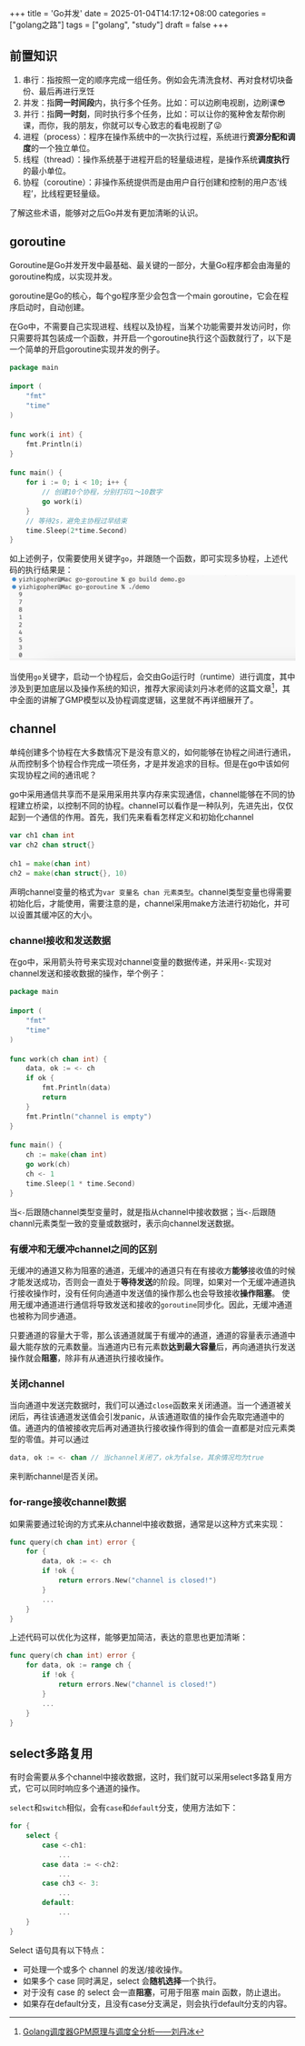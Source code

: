+++
title = 'Go并发'
date = 2025-01-04T14:17:12+08:00
categories = ["golang之路"]
tags = ["golang", "study"]
draft = false
+++
## 前置知识
1. 串行：指按照一定的顺序完成一组任务。例如会先清洗食材、再对食材切块备份、最后再进行烹饪
2. 并发：指**同一时间段**内，执行多个任务。比如：可以边刷电视剧，边刷课😎
3. 并行：指**同一时刻**，同时执行多个任务，比如：可以让你的冤种舍友帮你刷课，而你，我的朋友，你就可以专心致志的看电视剧了😜
4. 进程（process）：程序在操作系统中的一次执行过程，系统进行**资源分配和调度**的一个独立单位。
5. 线程（thread）：操作系统基于进程开启的轻量级进程，是操作系统**调度执行**的最小单位。
6. 协程（coroutine）：非操作系统提供而是由用户自行创建和控制的用户态‘线程’，比线程更轻量级。

了解这些术语，能够对之后Go并发有更加清晰的认识。
## goroutine
Goroutine是Go并发开发中最基础、最关键的一部分，大量Go程序都会由海量的goroutine构成，以实现并发。

goroutine是Go的核心，每个go程序至少会包含一个main goroutine，它会在程序启动时，自动创建。

在Go中，不需要自己实现进程、线程以及协程，当某个功能需要并发访问时，你只需要将其包装成一个函数，并开启一个goroutine执行这个函数就行了，以下是一个简单的开启goroutine实现并发的例子。
```go
package main

import (
	"fmt"
	"time"
)

func work(i int) {
	fmt.Println(i)
}

func main() {
	for i := 0; i < 10; i++ {
        // 创建10个协程，分别打印1～10数字
		go work(i)
	}
    // 等待2s，避免主协程过早结束
	time.Sleep(2*time.Second)
}
```
如上述例子，仅需要使用关键字`go`，并跟随一个函数，即可实现多协程，上述代码的执行结果是：
![](./result1.png)

当使用`go`关键字，启动一个协程后，会交由Go运行时（runtime）进行调度，其中涉及到更加底层以及操作系统的知识，推荐大家阅读刘丹冰老师的这篇文章[^1]，其中全面的讲解了GMP模型以及协程调度逻辑，这里就不再详细展开了。

## channel
单纯创建多个协程在大多数情况下是没有意义的，如何能够在协程之间进行通讯，从而控制多个协程合作完成一项任务，才是并发追求的目标。但是在go中该如何实现协程之间的通讯呢？

go中采用通信共享而不是采用采用共享内存来实现通信，channel能够在不同的协程建立桥梁，以控制不同的协程。channel可以看作是一种队列，先进先出，仅仅起到一个通信的作用。首先，我们先来看看怎样定义和初始化channel
```go
var ch1 chan int
var ch2 chan struct{}

ch1 = make(chan int)
ch2 = make(chan struct{}, 10)
```
声明channel变量的格式为`var 变量名 chan 元素类型`。channel类型变量也得需要初始化后，才能使用，需要注意的是，channel采用make方法进行初始化，并可以设置其缓冲区的大小。
### channel接收和发送数据
在go中，采用箭头符号来实现对channel变量的数据传递，并采用`<-`实现对channel发送和接收数据的操作，举个例子：
```go
package main

import (
	"fmt"
	"time"
)

func work(ch chan int) {
	data, ok := <- ch
	if ok {
		fmt.Println(data)
		return
	}
	fmt.Println("channel is empty")
}

func main() {
	ch := make(chan int)
	go work(ch)
	ch <- 1
	time.Sleep(1 * time.Second)
}
```
当`<-`后跟随channel类型变量时，就是指从channel中接收数据；当`<-`后跟随channl元素类型一致的变量或数据时，表示向channel发送数据。
### 有缓冲和无缓冲channel之间的区别
无缓冲的通道又称为阻塞的通道，无缓冲的通道只有在有接收方**能够**接收值的时候才能发送成功，否则会一直处于**等待发送**的阶段。同理，如果对一个无缓冲通道执行接收操作时，没有任何向通道中发送值的操作那么也会导致接收**操作阻塞**。
使用无缓冲通道进行通信将导致发送和接收的`goroutine`同步化。因此，无缓冲通道也被称为同步通道。

只要通道的容量大于零，那么该通道就属于有缓冲的通道，通道的容量表示通道中最大能存放的元素数量。当通道内已有元素数**达到最大容量**后，再向通道执行发送操作就会**阻塞**，除非有从通道执行接收操作。

### 关闭channel
当向通道中发送完数据时，我们可以通过`close`函数来关闭通道。当一个通道被关闭后，再往该通道发送值会引发panic，从该通道取值的操作会先取完通道中的值。通道内的值被接收完后再对通道执行接收操作得到的值会一直都是对应元素类型的零值。并可以通过
```go
data, ok := <- chan // 当channel关闭了，ok为false，其余情况均为true
```
来判断channel是否关闭。

### for-range接收channel数据
如果需要通过轮询的方式来从channel中接收数据，通常是以这种方式来实现：
```go
func query(ch chan int) error {
    for {
        data, ok := <- ch
        if !ok {
            return errors.New("channel is closed!")
        }
        ...
    }
}
```
上述代码可以优化为这样，能够更加简洁，表达的意思也更加清晰：
```go
func query(ch chan int) error {
    for data, ok := range ch {
        if !ok {
            return errors.New("channel is closed!")
        }
        ...
    }
}
```

## select多路复用
有时会需要从多个channel中接收数据，这时，我们就可以采用select多路复用方式，它可以同时响应多个通道的操作。

`select`和`switch`相似，会有`case`和`default`分支，使用方法如下：
```go
for {
    select {
        case <-ch1:
            ...
        case data := <-ch2:
            ...
        case ch3 <- 3:
            ...
        default:
            ...
    }
}
```
Select 语句具有以下特点：
- 可处理一个或多个 channel 的发送/接收操作。
- 如果多个 case 同时满足，select 会**随机选择**一个执行。
- 对于没有 case 的 select 会一直**阻塞**，可用于阻塞 main 函数，防止退出。
- 如果存在default分支，且没有case分支满足，则会执行default分支的内容。

[^1]: [Golang调度器GPM原理与调度全分析——刘丹冰](https://zhuanlan.zhihu.com/p/323271088)